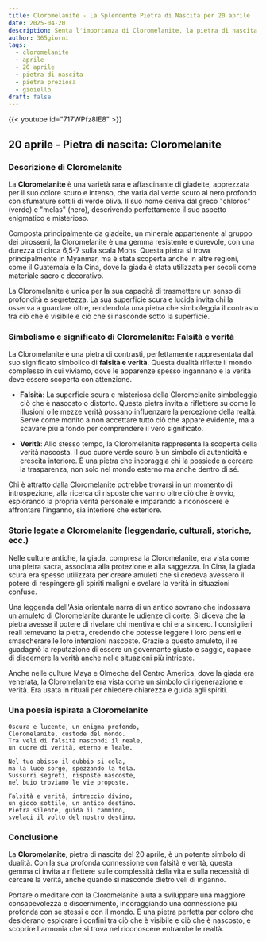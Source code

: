 ```yaml
---
title: Cloromelanite - La Splendente Pietra di Nascita per 20 aprile
date: 2025-04-20
description: Senta l'importanza di Cloromelanite, la pietra di nascita di 20 aprile che simboleggia Falsità e verità. Lasci che la sua bellezza e il suo significato illuminino la sua giornata.
author: 365giorni
tags:
  - cloromelanite
  - aprile
  - 20 aprile
  - pietra di nascita
  - pietra preziosa
  - gioiello
draft: false
---
```


{{< youtube id="717WPfz8IE8" >}}

## 20 aprile - Pietra di nascita: Cloromelanite

### Descrizione di Cloromelanite

La **Cloromelanite** è una varietà rara e affascinante di giadeite, apprezzata per il suo colore scuro e intenso, che varia dal verde scuro al nero profondo con sfumature sottili di verde oliva. Il suo nome deriva dal greco "chloros" (verde) e "melas" (nero), descrivendo perfettamente il suo aspetto enigmatico e misterioso.

Composta principalmente da giadeite, un minerale appartenente al gruppo dei pirosseni, la Cloromelanite è una gemma resistente e durevole, con una durezza di circa 6,5-7 sulla scala Mohs. Questa pietra si trova principalmente in Myanmar, ma è stata scoperta anche in altre regioni, come il Guatemala e la Cina, dove la giada è stata utilizzata per secoli come materiale sacro e decorativo.

La Cloromelanite è unica per la sua capacità di trasmettere un senso di profondità e segretezza. La sua superficie scura e lucida invita chi la osserva a guardare oltre, rendendola una pietra che simboleggia il contrasto tra ciò che è visibile e ciò che si nasconde sotto la superficie.

### Simbolismo e significato di Cloromelanite: Falsità e verità

La Cloromelanite è una pietra di contrasti, perfettamente rappresentata dal suo significato simbolico di **falsità e verità**. Questa dualità riflette il mondo complesso in cui viviamo, dove le apparenze spesso ingannano e la verità deve essere scoperta con attenzione.

- **Falsità**: La superficie scura e misteriosa della Cloromelanite simboleggia ciò che è nascosto o distorto. Questa pietra invita a riflettere su come le illusioni o le mezze verità possano influenzare la percezione della realtà. Serve come monito a non accettare tutto ciò che appare evidente, ma a scavare più a fondo per comprendere il vero significato.
    
- **Verità**: Allo stesso tempo, la Cloromelanite rappresenta la scoperta della verità nascosta. Il suo cuore verde scuro è un simbolo di autenticità e crescita interiore. È una pietra che incoraggia chi la possiede a cercare la trasparenza, non solo nel mondo esterno ma anche dentro di sé.
    

Chi è attratto dalla Cloromelanite potrebbe trovarsi in un momento di introspezione, alla ricerca di risposte che vanno oltre ciò che è ovvio, esplorando la propria verità personale e imparando a riconoscere e affrontare l’inganno, sia interiore che esteriore.

### Storie legate a Cloromelanite (leggendarie, culturali, storiche, ecc.)

Nelle culture antiche, la giada, compresa la Cloromelanite, era vista come una pietra sacra, associata alla protezione e alla saggezza. In Cina, la giada scura era spesso utilizzata per creare amuleti che si credeva avessero il potere di respingere gli spiriti maligni e svelare la verità in situazioni confuse.

Una leggenda dell'Asia orientale narra di un antico sovrano che indossava un amuleto di Cloromelanite durante le udienze di corte. Si diceva che la pietra avesse il potere di rivelare chi mentiva e chi era sincero. I consiglieri reali temevano la pietra, credendo che potesse leggere i loro pensieri e smascherare le loro intenzioni nascoste. Grazie a questo amuleto, il re guadagnò la reputazione di essere un governante giusto e saggio, capace di discernere la verità anche nelle situazioni più intricate.

Anche nelle culture Maya e Olmeche del Centro America, dove la giada era venerata, la Cloromelanite era vista come un simbolo di rigenerazione e verità. Era usata in rituali per chiedere chiarezza e guida agli spiriti.

### Una poesia ispirata a Cloromelanite

```
Oscura e lucente, un enigma profondo,  
Cloromelanite, custode del mondo.  
Tra veli di falsità nascondi il reale,  
un cuore di verità, eterno e leale.

Nel tuo abisso il dubbio si cela,  
ma la luce sorge, spezzando la tela.  
Sussurri segreti, risposte nascoste,  
nel buio troviamo le vie proposte.

Falsità e verità, intreccio divino,  
un gioco sottile, un antico destino.  
Pietra silente, guida il cammino,  
svelaci il volto del nostro destino.
```

### Conclusione

La **Cloromelanite**, pietra di nascita del 20 aprile, è un potente simbolo di dualità. Con la sua profonda connessione con falsità e verità, questa gemma ci invita a riflettere sulle complessità della vita e sulla necessità di cercare la verità, anche quando si nasconde dietro veli di inganno.

Portare o meditare con la Cloromelanite aiuta a sviluppare una maggiore consapevolezza e discernimento, incoraggiando una connessione più profonda con se stessi e con il mondo. È una pietra perfetta per coloro che desiderano esplorare i confini tra ciò che è visibile e ciò che è nascosto, e scoprire l'armonia che si trova nel riconoscere entrambe le realtà.